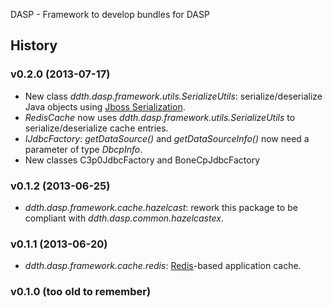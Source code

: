 DASP - Framework to develop bundles for DASP

## History ##

### v0.2.0 (2013-07-17) ###

- New class *ddth.dasp.framework.utils.SerializeUtils*: serialize/deserialize Java objects using [Jboss Serialization](http://www.jboss.org/serialization).
- *RedisCache* now uses *ddth.dasp.framework.utils.SerializeUtils* to serialize/deserialize cache entries.
- *IJdbcFactory*: *getDataSource()* and *getDataSourceInfo()* now need a parameter of type *DbcpInfo*.
- New classes C3p0JdbcFactory and BoneCpJdbcFactory

### v0.1.2 (2013-06-25) ###

- *ddth.dasp.framework.cache.hazelcast*: rework this package to be compliant with *ddth.dasp.common.hazelcastex*.

### v0.1.1 (2013-06-20) ###

- *ddth.dasp.framework.cache.redis*: [Redis](http://redis.io)-based application cache.

### v0.1.0 (too old to remember) ###
